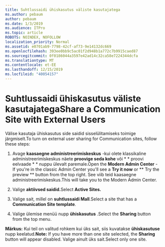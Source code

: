 ```yaml
---
title: Suhtlussaidi ühiskasutus väliste kasutajatega
ms.author: pebaum
author: pebaum
ms.date: 1/3/2019
ms.audience: ITPro
ms.topic: article
ROBOTS: NOINDEX, NOFOLLOW
localization_priority: Normal
ms.assetid: e0701ab9-7798-42cf-af73-9e14132dc669
ms.openlocfilehash: 393ee0bb9c5ac01f2d948b1a772c7b9915caed87
ms.sourcegitcommit: 0f0186044a3597e42ad14c32ca58e7224344dcfa
ms.translationtype: MT
ms.contentlocale: et-EE
ms.lasthandoff: 12/15/2019
ms.locfileid: "40054157"
---
```

# <a name="share-a-communication-site-with-external-users"></a><span data-ttu-id="666d5-102">Suhtlussaidi ühiskasutus väliste kasutajatega</span><span class="sxs-lookup"><span data-stu-id="666d5-102">Share a Communication Site with External Users</span></span>

<span data-ttu-id="666d5-103">Välise kasutaja ühiskasutus side saidid sisselülitamiseks toimige järgmiselt.</span><span class="sxs-lookup"><span data-stu-id="666d5-103">To turn on external user sharing for Communication sites, follow these steps:</span></span> 
  
1. <span data-ttu-id="666d5-104">Avage **kaasaegne administreerimiskeskus** -kui olete klassikaline administreerimiskeskus näete **proovige seda kohe** või \* \* proovi eelvaade \* \* nuppu ülevalt paremale.</span><span class="sxs-lookup"><span data-stu-id="666d5-104">Open the **Modern Admin Center** - If you're in the classic Admin Center you'll see a **Try it now** or \*\* Try the preview \*\* button from the top right.</span></span> <span data-ttu-id="666d5-105">See viib teid kaasaegne administreerimiskeskus.</span><span class="sxs-lookup"><span data-stu-id="666d5-105">This will take you to the Modern Admin Center.</span></span> 
  
2. <span data-ttu-id="666d5-106">Valige **aktiivsed saidid.**</span><span class="sxs-lookup"><span data-stu-id="666d5-106">Select **Active Sites.**</span></span>
  
3. <span data-ttu-id="666d5-107">Valige sait, millel on **suhtlussaidi Mall**.</span><span class="sxs-lookup"><span data-stu-id="666d5-107">Select a site that has a **Communication Site template**.</span></span> 
  
4. <span data-ttu-id="666d5-108">Valige ülemise menüü nupp **ühiskasutus** .</span><span class="sxs-lookup"><span data-stu-id="666d5-108">Select the **Sharing** button from the top menu.</span></span> 
  
 <span data-ttu-id="666d5-109">**Märkus:** Kui teil on valitud rohkem kui üks sait, siis kuvatakse **ühiskasutuse** nupp keelatud.</span><span class="sxs-lookup"><span data-stu-id="666d5-109">**Note:** If you have more than one site selected, the **Sharing** button will appear disabled.</span></span> <span data-ttu-id="666d5-110">Valige ainult üks sait.</span><span class="sxs-lookup"><span data-stu-id="666d5-110">Select only one site.</span></span> 
  

